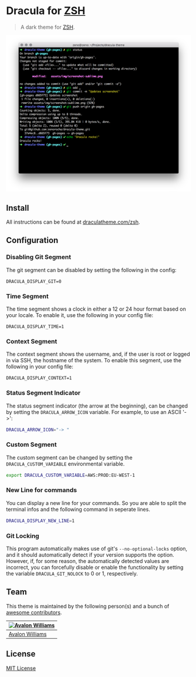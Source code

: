# Dracula for [ZSH](http://zsh.org)

> A dark theme for [ZSH](http://zsh.org).

![Screenshot](./screenshot.png)

## Install

All instructions can be found at [draculatheme.com/zsh](https://draculatheme.com/zsh).

## Configuration

### Disabling Git Segment

The git segment can be disabled by setting the following in the config:
```
DRACULA_DISPLAY_GIT=0
```

### Time Segment

The time segment shows a clock in either a 12 or 24 hour format
based on your locale. To enable it, use the following in your config file:

```
DRACULA_DISPLAY_TIME=1
```

### Context Segment

The context segment shows the username, and, if the user is root or logged in via
SSH, the hostname of the system. To enable this segment, use the following in your config file:

```
DRACULA_DISPLAY_CONTEXT=1
```

### Status Segment Indicator

The status segment indicator (the arrow at the beginning), can be changed by setting the `DRACULA_ARROW_ICON` variable. For example, to use an ASCII '->':

```sh
DRACULA_ARROW_ICON="-> "

```

### Custom Segment

The custom segment can be changed by setting the `DRACULA_CUSTOM_VARIABLE` environmental variable.

```sh
export DRACULA_CUSTOM_VARIABLE=AWS:PROD:EU-WEST-1
```

### New Line for commands
You can display a new line for your commands. So you are able to split the terminal infos and the following command in seperate lines.
```sh
DRACULA_DISPLAY_NEW_LINE=1
```

### Git Locking

This program automatically makes use of git's `--no-optional-locks` option,
and it should automatically detect if your version supports the option. However,
if, for some reason, the automatically detected values are incorrect, you can
forcefully disable or enable the functionality by setting the variable
`DRACULA_GIT_NOLOCK` to 0 or 1, respectively.

## Team

This theme is maintained by the following person(s) and a bunch of [awesome contributors](https://github.com/dracula/zsh/graphs/contributors).

| [![Avalon Williams](https://avatars0.githubusercontent.com/u/30708886?s=70)](https://github.com/avalonwilliams) |
| --------------------------------------------------------------------------------------------------------------- |
| [Avalon Williams](https://github.com/avalonwilliams)                                                            |

## License

[MIT License](./LICENSE)
